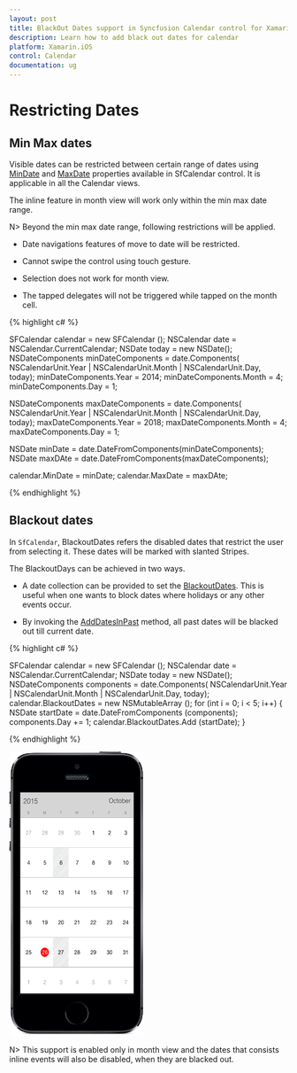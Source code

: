 ```yaml
---
layout: post
title: BlackOut Dates support in Syncfusion Calendar control for Xamarin.iOS
description: Learn how to add black out dates for calendar
platform: Xamarin.iOS
control: Calendar
documentation: ug
---
```


# Restricting Dates

## Min Max dates

Visible dates can be restricted between certain range of dates using [MinDate](https://help.syncfusion.com/cr/cref_files/xamarin-ios/sfcalendar/Syncfusion.SfCalendar.iOS~Syncfusion.SfCalendar.iOS.SFCalendar~MinDate.html) and [MaxDate](https://help.syncfusion.com/cr/cref_files/xamarin-ios/sfcalendar/Syncfusion.SfCalendar.iOS~Syncfusion.SfCalendar.iOS.SFCalendar~MaxDate.html) properties available in SfCalendar control. It is applicable in all the Calendar views.

The inline feature in month view will work only within the min max date range.

N> Beyond the min max date range, following restrictions will be applied.

* Date navigations features of move to date will be restricted.

* Cannot swipe the control using touch gesture.

* Selection does not work for month view. 

* The tapped delegates will not be triggered while tapped on the month cell.  

{% highlight c# %}

SFCalendar  calendar = new SFCalendar ();
NSCalendar date = NSCalendar.CurrentCalendar;
NSDate today = new NSDate();
NSDateComponents minDateComponents = date.Components(
					NSCalendarUnit.Year | NSCalendarUnit.Month | NSCalendarUnit.Day, today);
minDateComponents.Year = 2014;
minDateComponents.Month = 4;
minDateComponents.Day = 1;
			

NSDateComponents maxDateComponents = date.Components(
				NSCalendarUnit.Year | NSCalendarUnit.Month | NSCalendarUnit.Day, today);
maxDateComponents.Year = 2018;
maxDateComponents.Month = 4;
maxDateComponents.Day = 1;

NSDate minDate = date.DateFromComponents(minDateComponents);
NSDate maxDAte = date.DateFromComponents(maxDateComponents);

calendar.MinDate = minDate;
calendar.MaxDate = maxDAte;
	
{% endhighlight %}

## Blackout dates

In `SfCalendar`, BlackoutDates refers the disabled dates that restrict the user from selecting it. These dates will be marked with slanted Stripes. 

The BlackoutDays can be achieved in two ways. 

*	A date collection can be provided to set the [BlackoutDates](https://help.syncfusion.com/cr/cref_files/xamarin-ios/sfcalendar/Syncfusion.SfCalendar.iOS~Syncfusion.SfCalendar.iOS.SFCalendar~BlackoutDates.html). This is useful when one wants to block dates where holidays or any other events occur. 

*	By invoking the [AddDatesInPast](https://help.syncfusion.com/cr/cref_files/xamarin-ios/sfcalendar/Syncfusion.SfCalendar.iOS~Syncfusion.SfCalendar.iOS.SFCalendar~AddDatesInPast.html) method, all past dates will be blacked out till current date.

{% highlight c# %}

SFCalendar  calendar = new SFCalendar ();
NSCalendar date = NSCalendar.CurrentCalendar;
NSDate today = new NSDate();
NSDateComponents components = date.Components(
					NSCalendarUnit.Year | NSCalendarUnit.Month | NSCalendarUnit.Day, today);
calendar.BlackoutDates = new NSMutableArray ();
for (int i = 0; i < 5; i++) 
{
	NSDate startDate = date.DateFromComponents (components);
	components.Day += 1;
	calendar.BlackoutDates.Add (startDate);
}
	
{% endhighlight %}

![BlackoutDates support in Xamarin.iOS Calendar](images/xamarin.ios-calendar-blackout_dates.png)                                        

N> This support is enabled only in month view and the dates that consists inline events will also be disabled, when they are blacked out.
